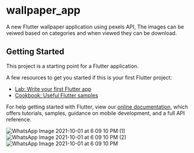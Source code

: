 # wallpaper_app

A new Flutter wallpaper application using pexels API, The images can be veiwed based on categories and when viewed they can be download.
## Getting Started

This project is a starting point for a Flutter application.

A few resources to get you started if this is your first Flutter project:

- [Lab: Write your first Flutter app](https://flutter.dev/docs/get-started/codelab)
- [Cookbook: Useful Flutter samples](https://flutter.dev/docs/cookbook)

For help getting started with Flutter, view our
[online documentation](https://flutter.dev/docs), which offers tutorials,
samples, guidance on mobile development, and a full API reference.

![WhatsApp Image 2021-10-01 at 6 09 10 PM (1)](https://user-images.githubusercontent.com/77057934/135661665-3e768d7e-39fe-4bbe-8914-673a7e6871f4.jpeg)
![WhatsApp Image 2021-10-01 at 6 09 10 PM (2)](https://user-images.githubusercontent.com/77057934/135661670-b835f09a-7eb1-4386-b50e-5394a381ec39.jpeg)
![WhatsApp Image 2021-10-01 at 6 09 10 PM](https://user-images.githubusercontent.com/77057934/135661675-eb2c20bc-41e0-423b-a1e6-457ce683283b.jpeg)


